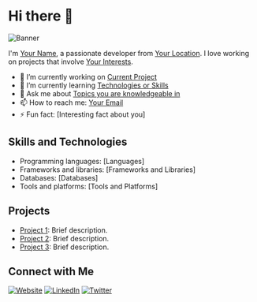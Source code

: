 <!-- Replace the placeholders with your own content -->

# Hi there 👋

![Banner](https://your-image-url.com)

I'm [Your Name](https://your-website-url.com), a passionate developer from [Your Location](https://your-location-url.com). I love working on projects that involve [Your Interests](https://your-interests-url.com). 

- 🔭 I’m currently working on [Current Project](https://current-project-url.com)
- 🌱 I’m currently learning [Technologies or Skills](https://learning-url.com)
- 💬 Ask me about [Topics you are knowledgeable in](https://knowledge-url.com)
- 📫 How to reach me: [Your Email](mailto:your-email@example.com)
- ⚡ Fun fact: [Interesting fact about you]

## Skills and Technologies

- Programming languages: [Languages]
- Frameworks and libraries: [Frameworks and Libraries]
- Databases: [Databases]
- Tools and platforms: [Tools and Platforms]

## Projects

- [Project 1](https://project1-url.com): Brief description.
- [Project 2](https://project2-url.com): Brief description.
- [Project 3](https://project3-url.com): Brief description.

## Connect with Me

[![Website](https://your-website-icon-url.com)](https://your-website-url.com)
[![LinkedIn](https://your-linkedin-icon-url.com)](https://your-linkedin-url.com)
[![Twitter](https://your-twitter-icon-url.com)](https://your-twitter-url.com)

